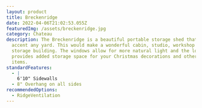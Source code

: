 ```yaml
---
layout: product
title: Breckenridge
date: 2022-04-06T21:02:53.055Z
featuredImg: /assets/breckenridge.jpg
category: Chateau
description: The Breckenridge is a beautiful portable storage shed that would
  accent any yard. This would make a wonderful cabin, studio, workshop or
  storage building. The windows allow for more natural light and the loft
  provides added storage space for your Christmas decorations and other seasonal
  items.
standardFeatures:
  - |
    6'10" Sidewalls
  - 8" Overhang on all sides
recommendedOptions:
  - RidgeVentilation
---
```

